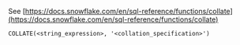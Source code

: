 See [https://docs.snowflake.com/en/sql-reference/functions/collate](https://docs.snowflake.com/en/sql-reference/functions/collate)
```
COLLATE(<string_expression>, '<collation_specification>')
```
